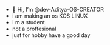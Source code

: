 - 👋 Hi, I’m @dev-Aditya-OS-CREATOR
- i am making an os KOS LINUX
- i m a student
- not a proffesional
- just for hobby
  have a good day
  
